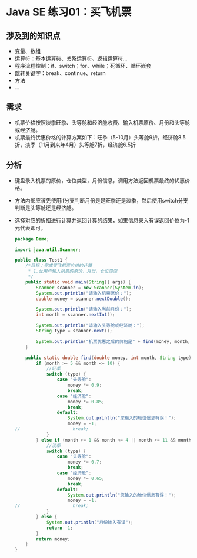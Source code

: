 

# Java SE 练习01：买飞机票

## 涉及到的知识点

- 变量、数组
- 运算符：基本运算符、关系运算符、逻辑运算符...
- 程序流程控制：if、switch；for、while；死循环、循环嵌套
- 跳转关键字：break、continue、return
- 方法
- ...

## 需求

- 机票价格按照淡季旺季、头等舱和经济舱收费、输入机票原价、月份和头等舱或经济舱。
- 机票最终优惠价格的计算方案如下：旺季（5-10月）头等舱9折，经济舱8.5折，淡季（11月到来年4月）头等舱7折，经济舱6.5折

## 分析

- 键盘录入机票的原价，仓位类型，月份信息，调用方法返回机票最终的优惠价格。

- 方法内部应该先使用if分支判断月份是是旺季还是淡季，然后使用switch分支判断是头等舱还是经济舱。

- 选择对应的折扣进行计算并返回计算的结果，如果信息录入有误返回价位为-1元代表即可。

  ```java
  package Demo;
  
  import java.util.Scanner;
  
  public class Test1 {
      /*目标：完成买飞机票价格的计算
       * 1.让用户输入机票的原价，月份，仓位类型
       */
      public static void main(String[] args) {
          Scanner scanner = new Scanner(System.in);
          System.out.println("请输入机票原价：");
          double money = scanner.nextDouble();
  
          System.out.println("请输入当前月份：");
          int month = scanner.nextInt();
  
          System.out.println("请输入头等舱或经济舱：");
          String type = scanner.next();
  
          System.out.println("机票优惠之后的价格是" + find(money, month, type));
      }
  
      public static double find(double money, int month, String type) {
          if (month >= 5 && month <= 10) {
              //旺季
              switch (type) {
                  case "头等舱":
                      money *= 0.9;
                      break;
                  case "经济舱":
                      money *= 0.85;
                      break;
                  default:
                      System.out.println("您输入的舱位信息有误！");
                      money = -1;
  //                    break;
              }
          } else if (month >= 1 && month <= 4 || month >= 11 && month <= 12) {
              //淡季
              switch (type) {
                  case "头等舱":
                      money *= 0.7;
                      break;
                  case "经济舱":
                      money *= 0.65;
                      break;
                  default:
                      System.out.println("您输入的舱位信息有误！");
                      money = -1;
  //                    break;
              }
          } else {
              System.out.println("月份输入有误");
              return -1;
          }
          return money;
      }
  }
  
  ```

  